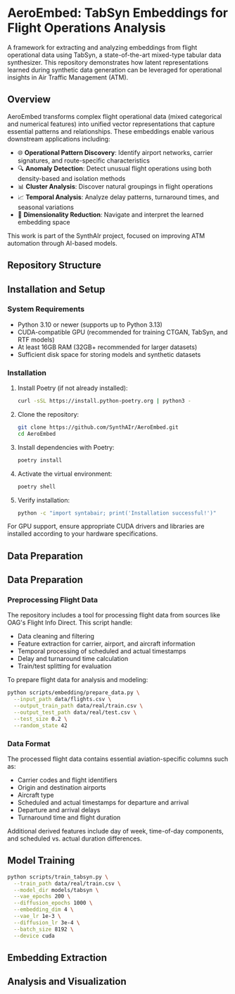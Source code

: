 # AeroEmbed: TabSyn Embeddings for Flight Operations Analysis

A framework for extracting and analyzing embeddings from flight operational data using TabSyn, a state-of-the-art mixed-type tabular data synthesizer. This repository demonstrates how latent representations learned during synthetic data generation can be leveraged for operational insights in Air Traffic Management (ATM).

## Overview

AeroEmbed transforms complex flight operational data (mixed categorical and numerical features) into unified vector representations that capture essential patterns and relationships. These embeddings enable various downstream applications including:

- 🌐 **Operational Pattern Discovery**: Identify airport networks, carrier signatures, and route-specific characteristics
- 🔍 **Anomaly Detection**: Detect unusual flight operations using both density-based and isolation methods
- 📊 **Cluster Analysis**: Discover natural groupings in flight operations
- 📈 **Temporal Analysis**: Analyze delay patterns, turnaround times, and seasonal variations
- 🎯 **Dimensionality Reduction**: Navigate and interpret the learned embedding space

This work is part of the SynthAIr project, focused on improving ATM automation through AI-based models.


## Repository Structure


## Installation and Setup

### System Requirements

- Python 3.10 or newer (supports up to Python 3.13)
- CUDA-compatible GPU (recommended for training CTGAN, TabSyn, and RTF models)
- At least 16GB RAM (32GB+ recommended for larger datasets)
- Sufficient disk space for storing models and synthetic datasets

### Installation

1. Install Poetry (if not already installed):
   ```bash
   curl -sSL https://install.python-poetry.org | python3 -
   ```

2. Clone the repository:
   ```bash
   git clone https://github.com/SynthAIr/AeroEmbed.git
   cd AeroEmbed
   ```

3. Install dependencies with Poetry:
   ```bash
   poetry install
   ```

4. Activate the virtual environment:
   ```bash
   poetry shell
   ```

5. Verify installation:
   ```bash
   python -c "import syntabair; print('Installation successful!')"
   ```

For GPU support, ensure appropriate CUDA drivers and libraries are installed according to your hardware specifications.


## Data Preparation

## Data Preparation

### Preprocessing Flight Data

The repository includes a tool for processing flight data from sources like OAG's Flight Info Direct. This script handle:

- Data cleaning and filtering
- Feature extraction for carrier, airport, and aircraft information
- Temporal processing of scheduled and actual timestamps
- Delay and turnaround time calculation
- Train/test splitting for evaluation

To prepare flight data for analysis and modeling:

```bash
python scripts/embedding/prepare_data.py \
  --input_path data/flights.csv \
  --output_train_path data/real/train.csv \
  --output_test_path data/real/test.csv \
  --test_size 0.2 \
  --random_state 42
```

### Data Format

The processed flight data contains essential aviation-specific columns such as:
- Carrier codes and flight identifiers
- Origin and destination airports
- Aircraft type
- Scheduled and actual timestamps for departure and arrival
- Departure and arrival delays
- Turnaround time and flight duration

Additional derived features include day of week, time-of-day components, and scheduled vs. actual duration differences.


## Model Training

```bash
python scripts/train_tabsyn.py \
  --train_path data/real/train.csv \
  --model_dir models/tabsyn \
  --vae_epochs 200 \
  --diffusion_epochs 1000 \
  --embedding_dim 4 \
  --vae_lr 1e-3 \
  --diffusion_lr 3e-4 \
  --batch_size 8192 \
  --device cuda
```

## Embedding Extraction



## Analysis and Visualization
